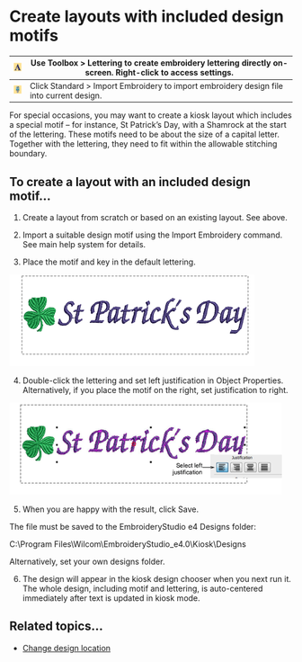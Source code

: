 # Create layouts with included design motifs

| ![Lettering00086.png](assets/Lettering00086.png)     | Use Toolbox > Lettering to create embroidery lettering directly on-screen. Right-click to access settings. |
| ---------------------------------------------------- | ---------------------------------------------------------------------------------------------------------- |
| ![ImportEmbroidery.png](assets/ImportEmbroidery.png) | Click Standard > Import Embroidery to import embroidery design file into current design.                   |

For special occasions, you may want to create a kiosk layout which includes a special motif – for instance, St Patrick’s Day, with a Shamrock at the start of the lettering. These motifs need to be about the size of a capital letter. Together with the lettering, they need to fit within the allowable stitching boundary.

## To create a layout with an included design motif...

1. Create a layout from scratch or based on an existing layout. See above.

2. Import a suitable design motif using the Import Embroidery command. See main help system for details.

3. Place the motif and key in the default lettering.

![CustomLayoutWthMotif1.png](assets/CustomLayoutWthMotif1.png)

4. Double-click the lettering and set left justification in Object Properties. Alternatively, if you place the motif on the right, set justification to right.

![CustomLayoutWthMotif1b.png](assets/CustomLayoutWthMotif1b.png)

5. When you are happy with the result, click Save.

The file must be saved to the EmbroideryStudio e4 Designs folder:

C:\\Program Files\\Wilcom\\EmbroideryStudio_e4.0\\Kiosk\\Designs

Alternatively, set your own designs folder.

6. The design will appear in the kiosk design chooser when you next run it. The whole design, including motif and lettering, is auto-centered immediately after text is updated in kiosk mode.

## Related topics...

- [Change design location](Change_design_location)

